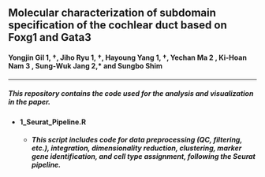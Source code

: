## Molecular characterization of subdomain specification of the cochlear duct based on Foxg1 and Gata3
#### Yongjin Gil 1, †, Jiho Ryu 1, †, Hayoung Yang 1, †, Yechan Ma 2 , Ki-Hoan Nam 3 , Sung-Wuk Jang 2,* and Sungbo Shim 
---
##### This repository contains the code used for the analysis and visualization in the paper.

+ #### 1_Seurat_Pipeline.R
  + ##### This script includes code for data preprocessing (QC, filtering, etc.), integration, dimensionality reduction, clustering, marker gene identification, and cell type assignment, following the Seurat pipeline.
